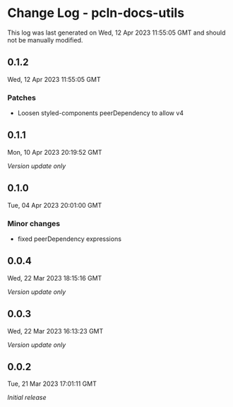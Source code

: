 # Change Log - pcln-docs-utils

This log was last generated on Wed, 12 Apr 2023 11:55:05 GMT and should not be manually modified.

## 0.1.2
Wed, 12 Apr 2023 11:55:05 GMT

### Patches

- Loosen styled-components peerDependency to allow v4

## 0.1.1
Mon, 10 Apr 2023 20:19:52 GMT

_Version update only_

## 0.1.0
Tue, 04 Apr 2023 20:01:00 GMT

### Minor changes

- fixed peerDependency expressions

## 0.0.4
Wed, 22 Mar 2023 18:15:16 GMT

_Version update only_

## 0.0.3
Wed, 22 Mar 2023 16:13:23 GMT

_Version update only_

## 0.0.2
Tue, 21 Mar 2023 17:01:11 GMT

_Initial release_

